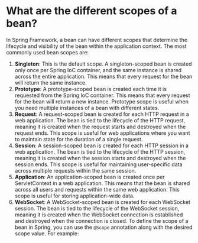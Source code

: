 # What are the different scopes of a bean?

In Spring Framework, a bean can have different scopes that determine the lifecycle and visibility of the bean within the
application context. The most commonly used bean scopes are:

1. **Singleton**: This is the default scope. A singleton-scoped bean is created only once per Spring IoC container, and
   the same instance is shared across the entire application. This means that every request for the bean will return the
   same instance.
2. **Prototype**: A prototype-scoped bean is created each time it is requested from the Spring IoC container. This means
   that every request for the bean will return a new instance. Prototype scope is useful when you need multiple
   instances of a bean with different states.
3. **Request**: A request-scoped bean is created for each HTTP request in a web application. The bean is tied to the
   lifecycle of the HTTP request, meaning it is created when the request starts and destroyed when the request ends.
   This scope is useful for web applications where you want to maintain state for the duration of a single request.
4. **Session**: A session-scoped bean is created for each HTTP session in a web application. The bean is tied to the
   lifecycle of the HTTP session, meaning it is created when the session starts and destroyed when the session ends.
   This scope is useful for maintaining user-specific data across multiple requests within the same session.
5. **Application**: An application-scoped bean is created once per ServletContext in a web application. This means that
   the bean is shared across all users and requests within the same web application. This scope is useful for storing
   application-wide data.
6. **WebSocket**: A WebSocket-scoped bean is created for each WebSocket session. The bean is tied to the lifecycle of
   the WebSocket session, meaning it is created when the WebSocket connection is established and destroyed when the
   connection is closed.
   To define the scope of a bean in Spring, you can use the `@Scope` annotation along with the desired scope value. For
   example:
